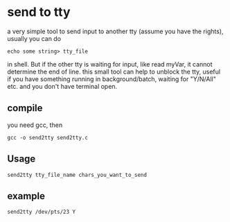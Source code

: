 # send to tty
a very simple tool to send input to another tty (assume you have the rights), usually you can do
```
echo some string> tty_file 
```
in shell. But if the other tty is waiting for input, like read myVar, it cannot determine the end of line.
this small tool can help to unblock the tty, useful if you have something running in background/batch, waiting for "Y/N/All" etc. and you don't have terminal open. 

## compile
you need gcc, then
```
gcc -o send2tty send2tty.c
```
## Usage
```
send2tty tty_file_name chars_you_want_to_send
```
## example
```
send2tty /dev/pts/23 Y
```

